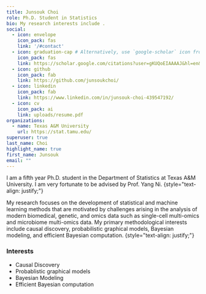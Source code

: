 ```yaml
---
title: Junsouk Choi
role: Ph.D. Student in Statistics
bio: My research interests include .
social:
  - icon: envelope
    icon_pack: fas
    link: '/#contact'
  - icon: graduation-cap # Alternatively, use `google-scholar` icon from `ai` icon pack
    icon_pack: fas
    link: https://scholar.google.com/citations?user=gKUQoEIAAAAJ&hl=en&oi=ao
  - icon: github
    icon_pack: fab
    link: https://github.com/junsoukchoi/
  - icon: linkedin
    icon_pack: fab
    link: https://www.linkedin.com/in/junsouk-choi-439547192/
  - icon: cv
    icon_pack: ai
    link: uploads/resume.pdf
organizations:
  - name: Texas A&M University
    url: https://stat.tamu.edu/
superuser: true
last_name: Choi
highlight_name: true
first_name: Junsouk
email: ""
---
```


I am a fifth year Ph.D. student in the Department of Statistics at Texas A&M University. I am very fortunate to be advised by Prof. Yang Ni. 
{style="text-align: justify;"}

My research focuses on  the development of statistical and machine learning methods that are motivated by challenges arising in the analysis of modern biomedical, genetic, and omics data such as single-cell multi-omics and microbiome multi-omics data.  My primary methodological interests include causal discovery, probabilistic graphical models, Bayesian modeling, and efficient Bayesian computation.
{style="text-align: justify;"}

<div align="left">

### Interests
- Causal Discovery
- Probablistic graphical models
- Bayesian Modeling
- Efficient Bayesian computation
